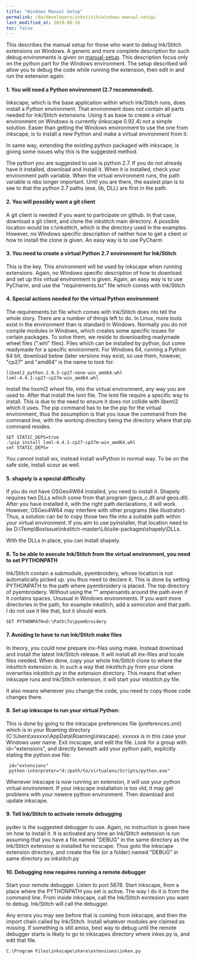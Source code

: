 ```yaml
---
title: "Windows Manual Setup"
permalink: /da/developers/inkstitch/windows-manual-setup/
last_modified_at: 2019-08-16
toc: false
---
```

This describes the manual setup for those who want to debug Ink/Stitch extensions on Windows.
A generic and more complete description for such debug environments is given on [manual-setup](/developers/inkstitch/manual-setup/).
This description focus only on the python part for the Windows environment.
The setup described will allow you to debug the code while running the extension, then edit in and run the extension again.

#### 1. You will need a Python environment (2.7 recommended).

Inkscape, which is the base application within which Ink/Stitch runs, does install a Python environment.
That environment does not contain all parts needed for Ink/Stitch extensions.
Using it as base to create a virtual environment on Windows is currently (inkscape 0.92.4) not a simple solution.
Easier than getting the Windows environment to use the one from inkscape, is to install a new Python and make a virtual environment from it.

In same way, extending the existing python packaged with inkscape, is giving some issues why this is the suggested method.

The python you are suggested to use is python 2.7. If you do not already have it installed, download and install it.
When it is installed, check your environment path variable. When the virtual environment runs,
the path variable is nbo longer important. Until you are there, the easiest plan is to see to that the python 2.7 paths (exe, lib, DLL) are first in the path.

#### 2. You will possibly want a git client
A git client is needed if you want to participate on github.
In that case, download a git client, and clone the inkstitch main directory.
A possible location would be c:\inkstitch, which is the directory used in the examples.
However, no Windows specific description of neither how to get a client or how to install the clone is given.
An easy way is to use PyCharm

#### 3. You need to create a virtual Python 2.7 environment for Ink/Stitch
This is the key. This environment will be used by inkscape when running extensions.
Again, no Windows specific description of how to download and set up this virtual environment is given.
Again, an easy way is to use PyCharm, and use the "requirements.txt" file which comes with Ink/Stitch

#### 4. Special actions needed for the virtual Python environment
The requirements.txt file which comes with Ink/Stitch does nto tell the whole story. There are a number of things left to do.
In Linux, more tools exist in the environment than is standard in Windows.
Normally you do not compile modules in Windows, which creates some specific issues for certain packages.
To solve them, we reside to downloading readymade wheel files (".whl" files). Files which can be installed by python, but come readymade for a specific environment.
For Windows 64, running a Python 64 bit, download below (later versions may exist, so use them, however, "cp27" and "amd64" is the name to look for:

    libxml2_python-2.9.3-cp27-none-win_amd64.whl
    lxml-4.4.1-cp27-cp27m-win_amd64.whl

Install the lixxml2 wheel file, into the virtual environment, any way you are used to. After that install the lxml file.
The lxml file require a specific way to install. This is due to the need to ensure it does not collide with libxml2 which it uses.
The pip command has to be the pip for the virtual environment, thus the assumption is that you issue the command from the command line,
with the working directory being the directory where that pip command resides.

    SET STATIC_DEPS=true
    .\pip install lxml-4.4.1-cp27-cp27m-win_amd64.whl
    set STATIC_DEPS=

You cannot install wx, instead install wxPython in normal way. To be on the safe side, install scour as well.

#### 5. shapely is a special difficulty
If you do not have OSGeo4W64 installed, you need to install it. Shapely requires two DLLs which come from that program (geos_c.dll and geos.dll).
After you have installed it, with the right path declarations, it will work. However, OSGeo4W64 may interfere with other programs (like illustrator).
Thus, a solution can be to copy those two file into a suitable path within your virtual environment. 
If you aim to use pyinstaller, that location need to be D:\Temp\BoxIssue\inkstitch-master\Lib\site-packages\shapely\DLLs.

With the DLLs in place, you can install shapely.

#### 6. To be able to execute Ink/Stitch from the virtual environment, you need to set PYTHONPATH
Ink/Stitch contain a submodule, pyembroidery, whose location is not automatically picked up. you thus need to declare it.
This is done by setting PYTHONPATH to the path where pyembroidery is placed. The top directory of pyembroidery.
Without using the "" ampersands around the path even if it contains spaces. Unusual in Windows environments.
If you want more directories in the path, for example inkstitch, add a semicolon and that path. I do not use it like that, but it should work.

    SET PYTHONPATH=D:\Path\To\pyembroidery

#### 7. Avoiding to have to run Ink/Stitch make files
In theory, you could now prepare inx-files using make. Instead download and install the latest Ink/Stitch release.
It will install all inx-files and locale files needed.
When done, copy your whole Ink/Stitch clone to where the inkstitch extension is.
In such a way that inkstitch.py from your clone overwrites inkstitch.py in the extension directory.
This means that when inkscape runs and Ink/Stitch extension, it will start your inkstitch.py file.

It also means whenever you change the code, you need to copy those code changes there.

#### 8. Set up inkscape to run your virtual Python:
This is done by going to the inkscape preferences file (preferences.xml) which is in your Roaming directory (C:\Users\xxxxxx\AppData\Roaming\inkscape).
xxxxxx is in this case your Windows user name. Exit incscape, and edit the file. 
Look for a group with id="extensions", and directly beneath add your python path, explicitly stating the python.exe file:

     id="extensions"
     python-interpreter="d:/path/to/virtualenv/Scripts/python.exe"
     
Whenever inkscape is now running an extension, it will use your python virtual environment.
If your inkscape installation is too old, it may get problems with your newere python environment. Then download and update inkscape.

#### 9. Tell Ink/Stitch to activate remote debugging
pydev is the suggested debugger to use. Again, no instruction is given here on how to install it. It is activated any time an Ink/Stitch extension is run assuming that you have a file named "DEBUG" in the same directory as the Ink/Stitch extension is installed for incscape. 
Thus goto the inkscape extension directory, and create the file (or a folder) named "DEBUG" in same directory as inkstitch.py

#### 10. Debugging now requires running a remote debugger
Start your remote debugger. Listen to port 5678. Start inkscape, from a place where the PYTHONPATH you set is active.
The way I do it is from the command line. From inside inkscape, call the Ink/Stitch exntesion you want to debug.
Ink/Stitch will call the debugger.

Any errors you may see before that is coming from inkscape, and then the import chain called by Ink/Stitch.
Install whatever modules are claimed as missing. 
If something is still amiss, best way to debug until the remote debugger starts is likely to go to inkscapes directory where inkex.py is, and edit that file.

    C.\Program Files\inkscape\share\extensions\inkex.py
